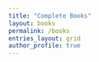 ```yaml
---
title: "Complete Books"
layout: books
permalink: /books
entries_layout: grid
author_profile: true
---
```

